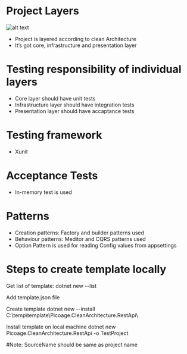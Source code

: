 # Project Layers

![alt text](https://miro.medium.com/max/300/1*Q5RC5Rv9_8d1-KigHhjm-A.png)

- Project is layered according to clean Architecture
- It’s got core, infrastructure and presentation layer

# Testing responsibility of individual layers

- Core layer should have unit tests
- Infrastructure layer should have integration tests
- Presentation layer should have accaptance tests

# Testing framework

- Xunit

# Acceptance Tests

- In-memory test is used

# Patterns

- Creation patterns: Factory and builder patterns used
- Behaviour patterns: Meditor and CQRS patterns used
- Option Pattern is used for reading Config values from appsettings

# Steps to create template locally

Get list of template:
dotnet new --list

Add template.json file

Create template
dotnet new --install C:\temp\template\Picoage.CleanArchitecture.RestApi\

Install template on local machine
dotnet new Picoage.CleanArchitecture.RestApi -o TestProject

#Note: SourceName should be same as project name
